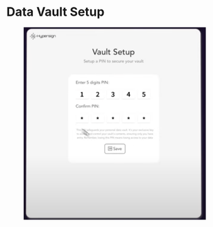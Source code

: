 # Data Vault Setup

<figure><img src="../../../.gitbook/assets/image (2) (1) (1) (1).png" alt=""><figcaption></figcaption></figure>
